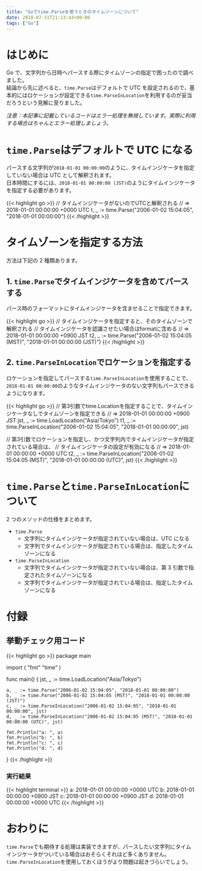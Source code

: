 ```yaml
---
title: "Goでtime.Parseを使うときのタイムゾーンについて"
date: 2018-07-31T21:13:43+09:00
tags: ["Go"]
---
```


<p></p>

# はじめに

Go で、文字列から日時へパースする際にタイムゾーンの指定で困ったので調べました。  
結論から先に述べると、`time.Parse`はデフォルトで UTC を設定されるので、基本的にはロケーションが設定できる`time.ParseInLocation`を利用するのが妥当だろうという見解に至りました。

_注意：本記事に記載しているコードはエラー処理を無視しています。実際に利用する場合はちゃんとエラー処理しましょう。_

# `time.Parse`はデフォルトで UTC になる

パースする文字列が`2018-01-01 00:00:00`のように、タイムインジケータを指定していない場合は UTC として解釈されます。  
日本時間にするには、`2018-01-01 00:00:00 (JST)`のようにタイムインジケータを指定する必要があります。

{{< highlight go >}}
// タイムインジケータがないのでUTCと解釈される
// => 2018-01-01 00:00:00 +0000 UTC
t, _ := time.Parse("2006-01-02 15:04:05", "2018-01-01 00:00:00")
{{< /highlight >}}

# タイムゾーンを指定する方法

方法は下記の 2 種類あります。

## 1. `time.Parse`でタイムインジケータを含めてパースする

パース時のフォーマットにタイムインジケータを含ませることで指定できます。

{{< highlight go >}}
// タイムインジケータを指定すると、そのタイムゾーンで解釈される
// タイムインジケータを認識させたい場合はformatに含める
// => 2018-01-01 00:00:00 +0900 JST
t2, _ := time.Parse("2006-01-02 15:04:05 (MST)", "2018-01-01 00:00:00 (JST)")
{{< /highlight >}}

## 2. `time.ParseInLocation`でロケーションを指定する

ロケーションを指定してパースする`time.ParseInLocation`を使用することで、`2018-01-01 00:00:00`のようなタイムインジケータのない文字列もパースできるようになります。

{{< highlight go >}}
// 第3引数でtime.Locationを指定することで、タイムインジケータなしでタイムゾーンを指定できる
// => 2018-01-01 00:00:00 +0900 JST
jst, _ := time.LoadLocation("Asia/Tokyo")
t1, _ := time.ParseInLocation("2006-01-02 15:04:05", "2018-01-01 00:00:00", jst)


// 第3引数でロケーションを指定し、かつ文字列内でタイムインジケータが指定されている場合は、
// タイムインジケータの設定が有効になる
// => 2018-01-01 00:00:00 +0000 UTC
t2, _ := time.ParseInLocation("2006-01-02 15:04:05 (MST)", "2018-01-01 00:00:00 (UTC)", jst)
{{< /highlight >}}

# `time.Parse`と`time.ParseInLocation`について

2 つのメソッドの仕様をまとめます。

- `time.Parse`
  - 文字列にタイムインジケータが指定されていない場合は、UTC になる
  - 文字列でタイムインジケータが指定されている場合は、指定したタイムゾーンになる
- `time.ParseInLocation`
  - 文字列でタイムインジケータが指定されていない場合は、第 3 引数で指定されたタイムゾーンになる
  - 文字列でタイムインジケータが指定されている場合は、指定したタイムゾーンになる

# 付録

## 挙動チェック用コード

{{< highlight go >}}
package main

import (
	"fmt"
	"time"
)

func main() {
	jst, _ := time.LoadLocation("Asia/Tokyo")

	a, _ := time.Parse("2006-01-02 15:04:05", "2018-01-01 00:00:00")
	b, _ := time.Parse("2006-01-02 15:04:05 (MST)", "2018-01-01 00:00:00 (JST)")
	c, _ := time.ParseInLocation("2006-01-02 15:04:05", "2018-01-01 00:00:00", jst)
	d, _ := time.ParseInLocation("2006-01-02 15:04:05 (MST)", "2018-01-01 00:00:00 (UTC)", jst)

	fmt.Println("a: ", a)
	fmt.Println("b: ", b)
	fmt.Println("c: ", c)
	fmt.Println("d: ", d)
}
{{< /highlight >}}

### 実行結果

{{< highlight terminal >}}
a:  2018-01-01 00:00:00 +0000 UTC
b:  2018-01-01 00:00:00 +0900 JST
c:  2018-01-01 00:00:00 +0900 JST
d:  2018-01-01 00:00:00 +0000 UTC
{{< /highlight >}}

# おわりに

`time.Parse`でも期待する処理は実装できますが、パースしたい文字列にタイムインジケータがついている場合はおそらくそれほど多くありません。  
`time.ParseInLocation`を使用しておくほうがより問題は起きづらいでしょう。
